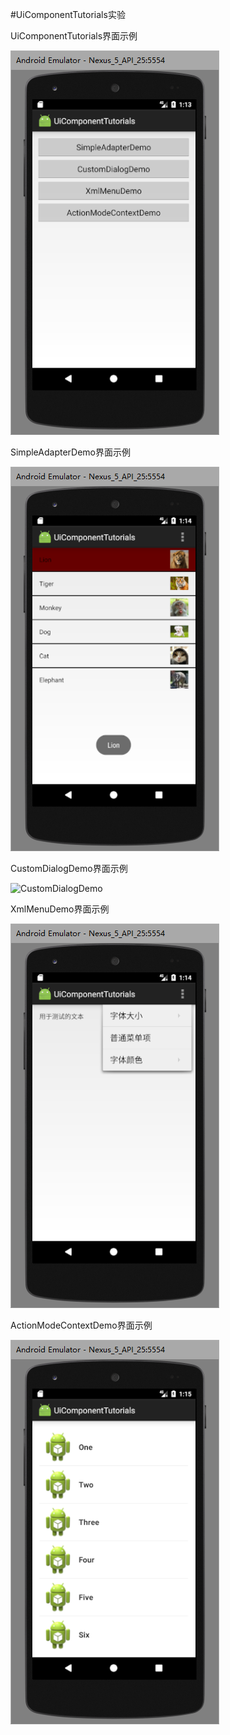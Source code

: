 #UiComponentTutorials实验

UiComponentTutorials界面示例

![UiComponentTutorials](https://github.com/lyb707818825/fjnuAndroid/blob/master/UiComponentTutorials/picture/1.png)

SimpleAdapterDemo界面示例

![SimpleAdapterDemo](https://github.com/lyb707818825/fjnuAndroid/blob/master/UiComponentTutorials/picture/2.png)

CustomDialogDemo界面示例

![CustomDialogDemo](https://github.com/lyb707818825/fjnuAndroid/blob/master/UiComponentTutorials/3.png)

XmlMenuDemo界面示例

![XmlMenuDemo](https://github.com/lyb707818825/fjnuAndroid/blob/master/UiComponentTutorials/picture/4.png)

ActionModeContextDemo界面示例

![ActionModeContextDemo](https://github.com/lyb707818825/fjnuAndroid/blob/master/UiComponentTutorials/picture/5.png)